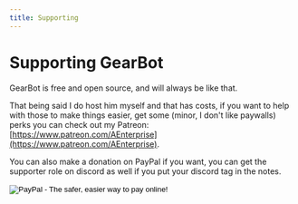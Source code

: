```yaml
---
title: Supporting
---
```

# Supporting GearBot

GearBot is free and open source, and will always be like that.

That being said I do host him myself and that has costs, if you want to help with those to make things easier, get some (minor, I don't like paywalls) perks you can check out my Patreon: [https://www.patreon.com/AEnterprise](https://www.patreon.com/AEnterprise).

You can also make a donation on PayPal if you want, you can get the supporter role on discord as well if you put your discord tag in the notes.
<form action="https://www.paypal.com/cgi-bin/webscr" method="post" target="_top">
<input type="hidden" name="cmd" value="_s-xclick">
<input type="hidden" name="hosted_button_id" value="XJJTRZ5JJTDNJ">
<input type="image" src="https://www.paypalobjects.com/en_US/i/btn/btn_donate_LG.gif" border="0" name="submit" alt="PayPal - The safer, easier way to pay online!">
<img alt="" border="0" src="https://www.paypalobjects.com/en_US/i/scr/pixel.gif" width="1" height="1">
</form>
